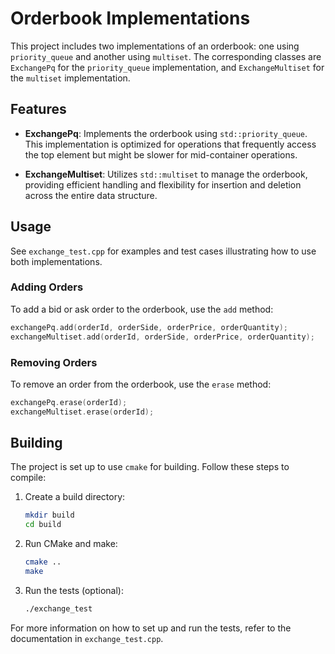 # Orderbook Implementations

This project includes two implementations of an orderbook: one using `priority_queue` and another using `multiset`. The corresponding classes are `ExchangePq` for the `priority_queue` implementation, and `ExchangeMultiset` for the `multiset` implementation.

## Features

- **ExchangePq**: Implements the orderbook using `std::priority_queue`. This implementation is optimized for operations that frequently access the top element but might be slower for mid-container operations.
  
- **ExchangeMultiset**: Utilizes `std::multiset` to manage the orderbook, providing efficient handling and flexibility for insertion and deletion across the entire data structure.

## Usage

See `exchange_test.cpp` for examples and test cases illustrating how to use both implementations.

### Adding Orders

To add a bid or ask order to the orderbook, use the `add` method:

```cpp
exchangePq.add(orderId, orderSide, orderPrice, orderQuantity);
exchangeMultiset.add(orderId, orderSide, orderPrice, orderQuantity);
```

### Removing Orders

To remove an order from the orderbook, use the `erase` method:

```cpp
exchangePq.erase(orderId);
exchangeMultiset.erase(orderId);
```

## Building

The project is set up to use `cmake` for building. Follow these steps to compile:

1. Create a build directory:

   ```bash
   mkdir build
   cd build
   ```

2. Run CMake and make:

   ```bash
   cmake ..
   make
   ```

3. Run the tests (optional):

   ```bash
   ./exchange_test
   ```

For more information on how to set up and run the tests, refer to the documentation in `exchange_test.cpp`.
